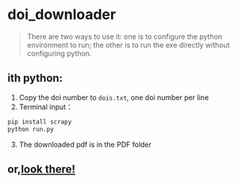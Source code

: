 # doi_downloader
> There are two ways to use it: one is to configure the python environment to run; the other is to run the exe directly without configuring python.  


## ith python:
1. Copy the doi number to ```dois.txt```, one doi number per line
2. Terminal input：
```bash
pip install scrapy
python run.py
```
3. The downloaded pdf is in the PDF folder

## or,[look there!](https://github.com/brillience/doiDownloader/blob/main/%E4%BD%BF%E7%94%A8%E6%8C%87%E5%8D%97.pdf)

